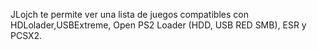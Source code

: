 JLojch te permite ver una lista de juegos compatibles con HDLolader,USBExtreme, Open PS2 Loader (HDD, USB RED SMB), ESR y PCSX2.
